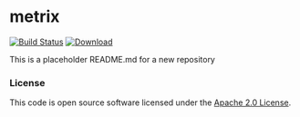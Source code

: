 
# metrix

[![Build Status](https://travis-ci.org/hmrc/metrix.svg?branch=master)](https://travis-ci.org/hmrc/metrix) [ ![Download](https://api.bintray.com/packages/hmrc/releases/metrix/images/download.svg) ](https://bintray.com/hmrc/releases/metrix/_latestVersion)

This is a placeholder README.md for a new repository

### License

This code is open source software licensed under the [Apache 2.0 License]("http://www.apache.org/licenses/LICENSE-2.0.html").
    